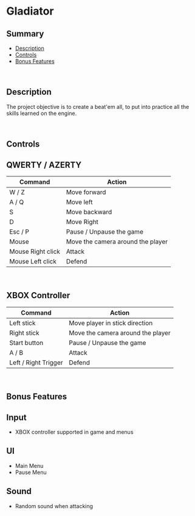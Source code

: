 # **Gladiator**

## **Summary**
- [Description](##Description)
- [Controls](##Controls)
- [Bonus Features](##Bonus%20Features)

<br>

## **Description**

The project objective is to create a beat'em all, to put into practice all the skills learned on the engine.

<br>

## **Controls**

QWERTY / AZERTY
---

Command             | Action
-------             | ------
W / Z               | Move forward
A / Q               | Move left
S                   | Move backward
D                   | Move Right
Esc / P             | Pause / Unpause the game
Mouse               | Move the camera around the player
Mouse Right click   | Attack
Mouse Left click    | Defend

<br>

XBOX Controller
---

Command                 | Action
-------                 | ------
Left stick              | Move player in stick direction
Right stick             | Move the camera around the player
Start button            | Pause / Unpause the game
A / B                   | Attack
Left / Right Trigger    | Defend

<br>

## **Bonus Features**

Input
---

* XBOX controller supported in game and menus

UI
---

* Main Menu
* Pause Menu

Sound
---

* Random sound when attacking